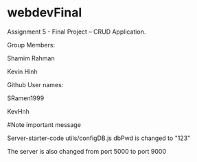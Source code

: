 # webdevFinal

Assignment 5 - Final Project – CRUD Application.

Group Members:

Shamim Rahman

Kevin Hinh

Github User names:

SRamen1999

KevHnh


#Note important message

Server-starter-code utils/configDB.js dbPwd is changed to "123"

The server is also changed from port 5000 to port 9000
